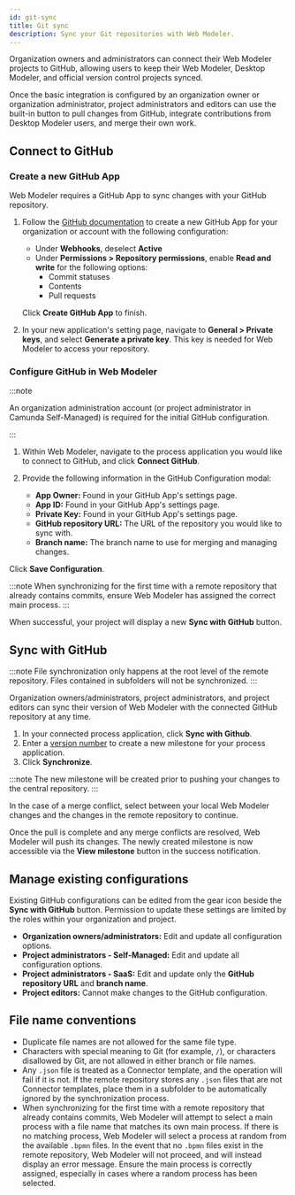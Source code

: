 ```yaml
---
id: git-sync
title: Git sync
description: Sync your Git repositories with Web Modeler.
---
```


Organization owners and administrators can connect their Web Modeler projects to GitHub, allowing users to keep their Web Modeler, Desktop Modeler, and official version control projects synced.

Once the basic integration is configured by an organization owner or organization administrator, project administrators and editors can use the built-in button to pull changes from GitHub, integrate contributions from Desktop Modeler users, and merge their own work.

## Connect to GitHub

### Create a new GitHub App

Web Modeler requires a GitHub App to sync changes with your GitHub repository.

1. Follow the [GitHub documentation](https://docs.github.com/en/apps/creating-github-apps/registering-a-github-app/registering-a-github-app) to create a new GitHub App for your organization or account with the following configuration:

   - Under **Webhooks**, deselect **Active**
   - Under **Permissions > Repository permissions**, enable **Read and write** for the following options:
     - Commit statuses
     - Contents
     - Pull requests

   Click **Create GitHub App** to finish.

2. In your new application's setting page, navigate to **General > Private keys**, and select **Generate a private key**. This key is needed for Web Modeler to access your repository.

### Configure GitHub in Web Modeler

:::note

An organization administration account (or project administrator in Camunda Self-Managed) is required for the initial GitHub configuration.

:::

1. Within Web Modeler, navigate to the process application you would like to connect to GitHub, and click **Connect GitHub**.

2. Provide the following information in the GitHub Configuration modal:
   - **App Owner:** Found in your GitHub App's settings page.
   - **App ID:** Found in your GitHub App's settings page.
   - **Private Key:** Found in your GitHub App's settings page.
   - **GitHub repository URL:** The URL of the repository you would like to sync with.
   - **Branch name:** The branch name to use for merging and managing changes.

Click **Save Configuration**.

:::note
When synchronizing for the first time with a remote repository that already contains commits, ensure Web Modeler has assigned the correct main process.
:::

When successful, your project will display a new **Sync with GitHub** button.

## Sync with GitHub

:::note
File synchronization only happens at the root level of the remote repository. Files contained in subfolders will not be synchronized.
:::

Organization owners/administrators, project administrators, and project editors can sync their version of Web Modeler with the connected GitHub repository at any time.

1. In your connected process application, click **Sync with Github**.
2. Enter a [version number](./process-applications.md#versioning) to create a new milestone for your process application.
3. Click **Synchronize**.

:::note
The new milestone will be created prior to pushing your changes to the central repository.
:::

In the case of a merge conflict, select between your local Web Modeler changes and the changes in the remote repository to continue.

Once the pull is complete and any merge conflicts are resolved, Web Modeler will push its changes. The newly created milestone is now accessible via the **View milestone** button in the success notification.

## Manage existing configurations

Existing GitHub configurations can be edited from the gear icon beside the **Sync with GitHub** button. Permission to update these settings are limited by the roles within your organization and project.

- **Organization owners/administrators:** Edit and update all configuration options.
- **Project administrators - Self-Managed:** Edit and update all configuration options.
- **Project administrators - SaaS:** Edit and update only the **GitHub repository URL** and **branch name**.
- **Project editors:** Cannot make changes to the GitHub configuration.

## File name conventions

- Duplicate file names are not allowed for the same file type.
- Characters with special meaning to Git (for example, `/`), or characters disallowed by Git, are not allowed in either branch or file names.
- Any `.json` file is treated as a Connector template, and the operation will fail if it is not. If the remote repository stores any `.json` files that are not Connector templates, place them in a subfolder to be automatically ignored by the synchronization process.
- When synchronizing for the first time with a remote repository that already contains commits, Web Modeler will attempt to select a main process with a file name that matches its own main process. If there is no matching process, Web Modeler will select a process at random from the available `.bpmn` files. In the event that no `.bpmn` files exist in the remote repository, Web Modeler will not proceed, and will instead display an error message. Ensure the main process is correctly assigned, especially in cases where a random process has been selected.
